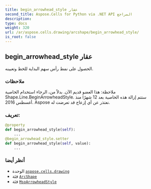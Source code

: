 ```yaml
---
title: begin_arrowhead_style عقار
second_title: Aspose.Cells for Python via .NET API المراجع
description:
type: docs
weight: 320
url: /ar/aspose.cells.drawing/arcshape/begin_arrowhead_style/
is_root: false
---
```

##  begin_arrowhead_style عقار

الحصول على نمط رأس سهم البداية للخط وتعيينه.

###  ملاحظات

 ملاحظة: هذا العضو قديم الآن. بدلاً من،
 الرجاء استخدام الخاصية Shape.Line.BeginArrowheadStyle.
 ستتم إزالة هذه الخاصية بعد 12 شهرًا منذ أغسطس 2016.
Aspose نعتذر عن أي إزعاج قد تعرضت له.
###  تعريف:
```python
@property
def begin_arrowhead_style(self):
    ...
@begin_arrowhead_style.setter
def begin_arrowhead_style(self, value):
    ...
```

###  أنظر أيضا
* الوحدة [`aspose.cells.drawing`](../../)
* فئة [`ArcShape`](/cells/python-net/ar/aspose.cells.drawing/arcshape)
* فئة [`MsoArrowheadStyle`](/cells/python-net/ar/aspose.cells.drawing/msoarrowheadstyle)
